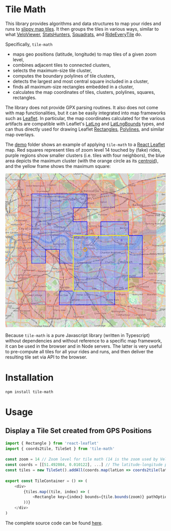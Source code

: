 # Tile Math

This library provides algorithms and data structures to map your rides and runs to [slippy map tiles](https://wiki.openstreetmap.org/wiki/Slippy_map_tilenames).
It then groups the tiles in various ways, similar to what
[VeloViewer](https://veloviewer.com/explorer), [StatsHunters](https://www.statshunters.com),
[Squadrats](https://squadrats.com/activities), and [RideEveryTile](https://rideeverytile.com) do.

Specifically, `tile-math`
* maps geo positions (latitude, longitude) to map tiles of a given zoom level,
* combines adjacent tiles to connected clusters,
* selects the maximum-size tile cluster,
* computes the boundary polylines of tile clusters,
* detects the largest and most central square included in a cluster,
* finds all maximum-size rectangles embedded in a cluster,
* calculates the map coordinates of tiles, clusters, polylines, squares, rectangles.  

The library does not provide GPX parsing routines. It also does not come with map functionalities,
but it can be easily integrated into map frameworks such as [Leaflet](https://leafletjs.com).
In particular, the map coordinates calculated for the various artifacts are compatible with Leaflet's
[LatLng](https://leafletjs.com/reference.html#latlng) and [LatLngBounds](https://leafletjs.com/reference.html#latlngbounds)
types, and can thus directly used for drawing Leaflet [Rectangles](https://leafletjs.com/reference.html#rectangle),
[Polylines](https://leafletjs.com/reference.html#polyline), and similar map overlays.

The [demo](./demo) folder shows an example of applying `tile-math` to a [React Leaflet](https://react-leaflet.js.org) map.
Red squares represent tiles of zoom level 14 touched by (fake) rides,
purple regions show smaller clusters (i.e. tiles with four neighbors),
the blue area depicts the maximum cluster (with the orange circle as its [centroid](https://en.wikipedia.org/wiki/Centroid)),
and the yellow frame shows the maximum square:

<img src="demo.png" alt="Screenshot of the demo integration into React Leaflet" style="width:700px;"/>

Because `tile-math` is a pure Javascript library (written in Typescript) without dependencies
and without reference to a specific map framework, it can be used in the browser and in Node servers.
The latter is very useful to pre-compute all tiles for all your rides and runs, and then deliver
the resulting tile set via API to the browser.

# Installation
```
npm install tile-math
```

# Usage
## Display a Tile Set created from GPS Positions
```typescript jsx
import { Rectangle } from 'react-leaflet'
import { coords2tile, TileSet } from 'tile-math'

const zoom = 14 // Zoom level for tile math (14 is the zoom used by VeloViewer and others)
const coords = [[51.492084, 0.010122], ...] // The latitude-longitude pairs or your rides
const tiles = new TileSet().addAll(coords.map(latLon => coords2tile(latLon, zoom)))

export const TileContainer = () => (
    <div>
        {tiles.map((tile, index) => (
            <Rectangle key={index} bounds={tile.bounds(zoom)} pathOptions={{ color: 'red' }} />
        ))}
    </div>
)
```
The complete source code can be found [here](./demo/src/SimpleTileContainer.tsx).
